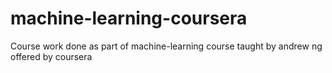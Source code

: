 # machine-learning-coursera
Course work done as part of machine-learning course taught by andrew ng offered by coursera
